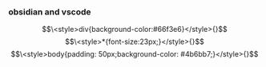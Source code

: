 ### obsidian and vscode
$$\<style>div{background-color:#66f3e6}</style>{}$$
$$\<style>*{font-size:23px;}</style>{}$$
$$\<style>body{padding: 50px;background-color: #4b6bb7;}</style>{}$$
